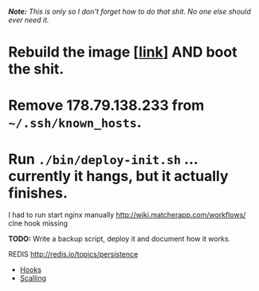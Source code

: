 <!-- Copied from Matcher. -->

***Note:** This is only so I don't forget how to do that shit. No one else should ever need it.*

# Rebuild the image [[link](https://manager.linode.com/linodes/dashboard/linode)] AND boot the shit.
# Remove 178.79.138.233 from <code>~/.ssh/known_hosts</code>.
# Run <code>./bin/deploy-init.sh</code> ... currently it hangs, but it actually finishes.
I had to run start nginx manually
http://wiki.matcherapp.com/workflows/ clne hook missing

**TODO:** Write a backup script, deploy it and document how it works.

REDIS http://redis.io/topics/persistence

* [Hooks](hooks/README.md)
* [Scalling](../docs/scalling.md)
